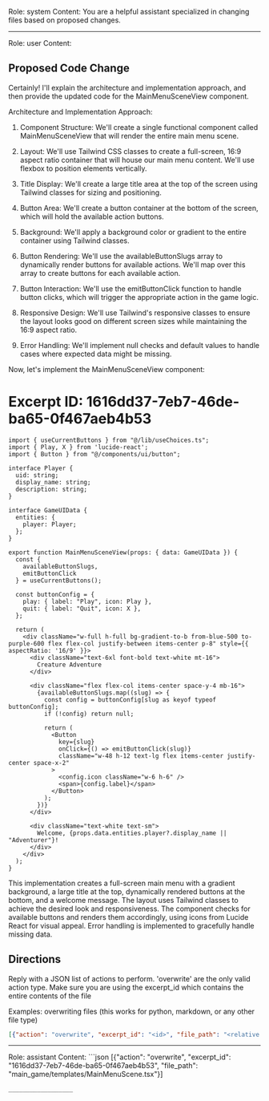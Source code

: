 Role: system
Content: You are a helpful assistant specialized in changing files based on proposed changes.
__________________
Role: user
Content: 
## Proposed Code Change
Certainly! I'll explain the architecture and implementation approach, and then provide the updated code for the MainMenuSceneView component.

Architecture and Implementation Approach:

1. Component Structure:
   We'll create a single functional component called MainMenuSceneView that will render the entire main menu scene.

2. Layout:
   We'll use Tailwind CSS classes to create a full-screen, 16:9 aspect ratio container that will house our main menu content. We'll use flexbox to position elements vertically.

3. Title Display:
   We'll create a large title area at the top of the screen using Tailwind classes for sizing and positioning.

4. Button Area:
   We'll create a button container at the bottom of the screen, which will hold the available action buttons.

5. Background:
   We'll apply a background color or gradient to the entire container using Tailwind classes.

6. Button Rendering:
   We'll use the availableButtonSlugs array to dynamically render buttons for available actions. We'll map over this array to create buttons for each available action.

7. Button Interaction:
   We'll use the emitButtonClick function to handle button clicks, which will trigger the appropriate action in the game logic.

8. Responsive Design:
   We'll use Tailwind's responsive classes to ensure the layout looks good on different screen sizes while maintaining the 16:9 aspect ratio.

9. Error Handling:
   We'll implement null checks and default values to handle cases where expected data might be missing.

Now, let's implement the MainMenuSceneView component:

# Excerpt ID: 1616dd37-7eb7-46de-ba65-0f467aeb4b53
```tsx main_game/templates/MainMenuScene.tsx
import { useCurrentButtons } from "@/lib/useChoices.ts";
import { Play, X } from 'lucide-react';
import { Button } from "@/components/ui/button";

interface Player {
  uid: string;
  display_name: string;
  description: string;
}

interface GameUIData {
  entities: {
    player: Player;
  };
}

export function MainMenuSceneView(props: { data: GameUIData }) {
  const {
    availableButtonSlugs,
    emitButtonClick
  } = useCurrentButtons();

  const buttonConfig = {
    play: { label: "Play", icon: Play },
    quit: { label: "Quit", icon: X },
  };

  return (
    <div className="w-full h-full bg-gradient-to-b from-blue-500 to-purple-600 flex flex-col justify-between items-center p-8" style={{ aspectRatio: '16/9' }}>
      <div className="text-6xl font-bold text-white mt-16">
        Creature Adventure
      </div>

      <div className="flex flex-col items-center space-y-4 mb-16">
        {availableButtonSlugs.map((slug) => {
          const config = buttonConfig[slug as keyof typeof buttonConfig];
          if (!config) return null;

          return (
            <Button
              key={slug}
              onClick={() => emitButtonClick(slug)}
              className="w-48 h-12 text-lg flex items-center justify-center space-x-2"
            >
              <config.icon className="w-6 h-6" />
              <span>{config.label}</span>
            </Button>
          );
        })}
      </div>

      <div className="text-white text-sm">
        Welcome, {props.data.entities.player?.display_name || "Adventurer"}!
      </div>
    </div>
  );
}
```

This implementation creates a full-screen main menu with a gradient background, a large title at the top, dynamically rendered buttons at the bottom, and a welcome message. The layout uses Tailwind classes to achieve the desired look and responsiveness. The component checks for available buttons and renders them accordingly, using icons from Lucide React for visual appeal. Error handling is implemented to gracefully handle missing data.

## Directions
Reply with a JSON list of actions to perform. 'overwrite' are the only valid action type. 
Make sure you are using the excerpt_id which contains the entire contents of the file

Examples:
overwriting files (this works for python, markdown, or any other file type)
```json output_example1
[{"action": "overwrite", "excerpt_id": "<id>", "file_path": "<relative file path>"}]
```

__________________
Role: assistant
Content: ```json
[{"action": "overwrite", "excerpt_id": "1616dd37-7eb7-46de-ba65-0f467aeb4b53", "file_path": "main_game/templates/MainMenuScene.tsx"}]
```
__________________
